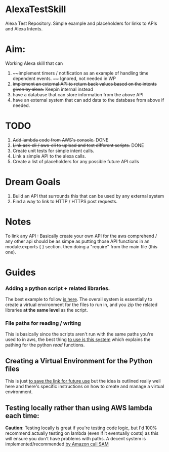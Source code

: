# AlexaTestSkill
Alexa Test Repository. Simple example and placeholders for links to APIs and Alexa Intents.

# Aim:
Working Alexa skill that can 
1.  ~~implement timers / notification as an example of handling
time dependent events. ~~ Ignored, not needed in WP
2. ~~implement an external API to return back values based on the intents given by alexa.~~ Keepin internal instead 
3. have a database that can store information from the above API
4. have an external system that can add data to the database from above if needed.

# TODO
1. ~~Add lambda code from AWS's console.~~ DONE
2. ~~Link ask-cli / aws-cli to upload and test different scripts.~~ DONE
3. Create unit tests for simple intent calls.
4. Link a simple API to the alexa calls.
5. Create a list of placeholders for any possible future API calls

# Dream Goals
1. Build an API that surrounds this that can be used by any external system
2. Find a way to link to HTTP / HTTPS post requests. 

# Notes

To link any API : Basically create your own API for the aws comprehend / any other api
  should be as simpe as putting those API functions in an module.exports { } section.
  then doing a "require" from the main file (this one).

# Guides

### Adding a python script + related libraries.
The best example to follow [is here](https://docs.aws.amazon.com/lambda/latest/dg/with-s3-example-deployment-pkg.html#with-s3-example-deployment-pkg-python).
The overall system is essentially to create a virtual environment for the files to run in, and you zip the related libraries **at the same level** as the script.

### File paths for reading / writing
This is basically since the scripts aren't run with the same paths you're used to in aws, the best thing [to use is this system](https://stackoverflow.com/questions/39477729/aws-lambda-read-contents-of-file-in-zip-uploaded-as-source-code?utm_medium=organic&utm_source=google_rich_qa&utm_campaign=google_rich_qa) which explains the pathing for the python _read_ functions.

## Creating a Virtual Environment for the Python files
This is just [to save the link for future use](http://docs.python-guide.org/en/latest/dev/virtualenvs/) but the idea is outlined really well here and there's specific instructions on how to create and manage a virtual environment.

## Testing locally rather than using AWS lambda each time:
**Caution**: Testing locally is great if you're testing code logic, but I'd 100% recommend actually testing on lambda (even if it eventually costs) as this will ensure you don't have problems with paths. A decent system is implemented/recommended [by Amazon call SAM](https://aws.amazon.com/about-aws/whats-new/2017/08/introducing-aws-sam-local-a-cli-tool-to-test-aws-lambda-functions-locally/)

